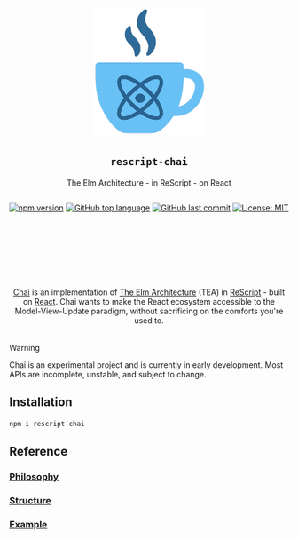 <div style="text-align: center; margin-bottom: 2rem;" align="center">
  <img src="./logo.png" alt="Chai Logo" style="width: 200px; height: auto;" />
</div>

<h2 style="text-align: center;" align="center"><code>rescript-chai</code></h2>
<p style="text-align: center;" align="center">The Elm Architecture - in ReScript - on React</p>

<div style="display: flex; gap: 0.5rem; margin-bottom: 1rem; justify-content: center; margin-bottom: 4em;" align="center">

  [![npm version](https://img.shields.io/npm/v/rescript-chai)](https://www.npmjs.com/package/rescript-chai)
  [![GitHub top language](https://img.shields.io/github/languages/top/elias-michaias/rescript-chai)](https://github.com/elias-michaias/rescript-chai)
  [![GitHub last commit](https://img.shields.io/github/last-commit/elias-michaias/rescript-chai)](https://github.com/elias-michaias/rescript-chai)
  [![License: MIT](https://img.shields.io/badge/License-MIT-yellow.svg)](https://opensource.org/licenses/MIT)
</div>

<br/><br/><br/>

<p style="text-align: center; max-width: 600px; margin: 0 auto 2rem auto;">
<a href="https://github.com/elias-michaias/rescript-chai">Chai</a> is an implementation of <a href="https://guide.elm-lang.org/architecture/">The Elm Architecture</a> (TEA) in <a href="https://rescript-lang.org/">ReScript</a> - built on <a href="https://react.dev/">React</a>. Chai wants to make the React ecosystem accessible to the Model-View-Update paradigm, without sacrificing on the comforts you're used to.
</p>

>[!WARNING]
>Chai is an experimental project and is currently in early development. Most APIs are incomplete, unstable, and subject to change.

<h2>Installation</h2>
<code>npm i rescript-chai</code>

<h2>Reference</h2>

<h3>
<a href="https://github.com/elias-michaias/rescript-chai/blob/main/reference/philosophy.md">
    Philosophy
</a>
</h3>

<h3>
<a href="https://github.com/elias-michaias/rescript-chai/blob/main/reference/structure.md">
    Structure
</a>
</h3>

<h3>
<a href="https://github.com/elias-michaias/rescript-chai/blob/main/reference/example.md">
    Example
</a>
</h3>